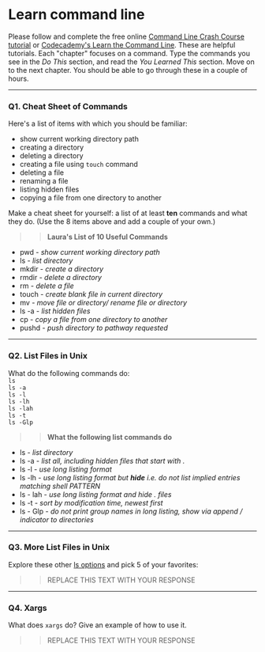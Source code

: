 # Learn command line

Please follow and complete the free online [Command Line Crash Course
tutorial](https://web.archive.org/web/20160708171659/http://cli.learncodethehardway.org/book/) or [Codecademy's Learn the Command Line](https://www.codecademy.com/learn/learn-the-command-line). These are helpful tutorials. Each "chapter" focuses on a command. Type the commands you see in the _Do This_ section, and read the _You Learned This_ section. Move on to the next chapter. You should be able to go through these in a couple of hours.

---

### Q1.  Cheat Sheet of Commands  

Here's a list of items with which you should be familiar:  
* show current working directory path
* creating a directory
* deleting a directory
* creating a file using `touch` command
* deleting a file
* renaming a file
* listing hidden files
* copying a file from one directory to another

Make a cheat sheet for yourself: a list of at least **ten** commands and what they do.  (Use the 8 items above and add a couple of your own.)  

> > **Laura's List of 10 Useful Commands**
- pwd - _show current working directory path_
- ls - _list directory_
- mkdir - _create a directory_
- rmdir - _delete a directory_
- rm - _delete a file_
- touch - _create blank file in current directory_
- mv - _move file or directory/ rename file or directory_
- ls -a - _list hidden files_
- cp - _copy a file from one directory to another_
- pushd - _push directory to pathway requested_
---

### Q2.  List Files in Unix   

What do the following commands do:  
`ls`  
`ls -a`  
`ls -l`  
`ls -lh`  
`ls -lah`  
`ls -t`  
`ls -Glp`  

> > **What the following list commands do**
- ls - _list directory_
- ls -a - _list all, including hidden files that start with ._
- ls -l - _use long listing format_
- ls -lh - _use long listing format but **hide** i.e. do not list implied entries matching shell PATTERN_
- ls - lah - _use long listing format and hide . files_
- ls -t - _sort by modification time, newest first_
- ls - Glp - _do not print group names in long listing, show via append / indicator to directories_

---

### Q3.  More List Files in Unix  

Explore these other [ls options](http://www.techonthenet.com/unix/basic/ls.php) and pick 5 of your favorites:

> > REPLACE THIS TEXT WITH YOUR RESPONSE

---

### Q4.  Xargs   

What does `xargs` do? Give an example of how to use it.

> > REPLACE THIS TEXT WITH YOUR RESPONSE

 

